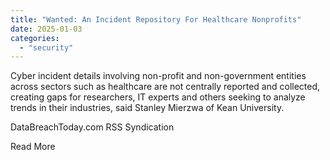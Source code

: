 ```yaml
---
title: "Wanted: An Incident Repository For Healthcare Nonprofits"
date: 2025-01-03
categories: 
  - "security"
---
```


Cyber incident details involving non-profit and non-government entities across sectors such as healthcare are not centrally reported and collected, creating gaps for researchers, IT experts and others seeking to analyze trends in their industries, said Stanley Mierzwa of Kean University.

​DataBreachToday.com RSS Syndication

​Read More
